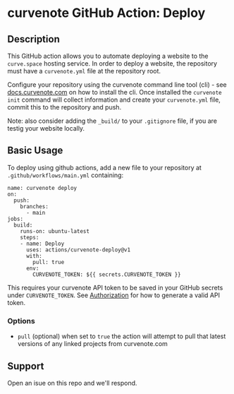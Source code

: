 # curvenote GitHub Action: Deploy

## Description

This GitHub action allows you to automate deploying a website to the `curve.space` hosting service. In order to deploy a website, the repository must have a `curvenote.yml` file at the repository root.

Configure your repository using the curvenote command line tool (cli) - see [docs.curvenote.com](https://docs.curvenote.com/cli) on how to install the cli. Once installed the `curvenote init` command will collect information and create your `curvenote.yml` file, commit this to the repository and push.

Note: also consider adding the `_build/` to your `.gitignore` file, if you are testig your website locally.

## Basic Usage

To deploy using github actions, add a new file to your repository at `.github/workflows/main.yml` containing:

```
name: curvenote deploy
on:
  push:
    branches:
      - main
jobs:
  build:
    runs-on: ubuntu-latest
    steps:
    - name: Deploy
      uses: actions/curvenote-deploy@v1
      with:
        pull: true
      env:
        CURVENOTE_TOKEN: ${{ secrets.CURVENOTE_TOKEN }}
```

This requires your curvenote API token to be saved in your GitHub secrets under `CURVENOTE_TOKEN`. See [Authorization](https://docs.curvenote.com/cli/authorization) for how to generate a valid API token.

### Options

- `pull` (optional) when set to `true` the action will attempt to pull that latest versions of any linked projects from curvenote.com

## Support

Open an isue on this repo and we'll respond.
